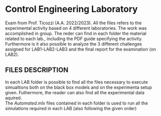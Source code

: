 # Control Engineering Laboratory

Exam from Prof. Ticozzi (A.A. 2022/2023). 
All the files refers to the experimental activity based on 4 different laboratories. The work was accomplished in group.
The reder can find in each folder the material related to each lab., including the PDF guide specifying the activity.
Furthermore is it also possible to analyze the 3 different challenges assigned for LAB1-LAB2-LAB3 and the final report for the examination (on LAB2).




## FILES DESCRIPTION
In each LAB folder is possible to find all the files necessary to execute simualtions both on the black box models and on the experimenta setup given. Futhermore, the reader can also find all the experimental data aquired.  
The *Automated.mlx* files contained in each folder is used to run all the simulations required in each LAB (also following the given order)
